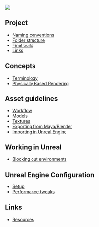 <!-- <div class=link-container>
<a class="img-link" href="./index.html">
<p>Naming conventions</p>
<img src="../../assets/placeholder.webp"/>
</a>

<a class="img-link" href="./index.html">
<p>Placeholder</p>
<img src="../../assets/placeholder.webp"/>
</a>

<a class="img-link" href="./index.html">
<p>Placeholder</p>
<img src="../../assets/placeholder.webp"/>
</a>

<a class="img-link" href="./index.html">
<p>Placeholder</p>
<img src="../../assets/placeholder.webp"/>
</a>
</div> -->

![](../../assets/header.webp)

## Project

- [Naming conventions](book/01_project/conventions.md)
- [Folder structure](book/01_project/folders.md)
- [Final build](book/01_project/final_build.md)
- [Links](book/01_project/links.md)
<!-- - [Scale and measurements](book/01_project/units.md) -->
<!-- - [Cheatsheet](book/01_projects/cheatsheet.md) -->

 ## Concepts

- [Terminology](book/02_concepts/terminology.md)
- [Physically Based Rendering](book/02_concepts/pbr.md)

## Asset guidelines
- [Workflow](book/03_assets/workflow.md)
- [Models](book/03_assets/models.md)
- [Textures](book/03_assets/textures.md)
- [Exporting from Maya/Blender](book/03_assets/export.md)
- [Importing in Unreal Engine](book/03_assets/import.md)

## Working in Unreal 

- [Blocking out environments](book/04_unreal/blockout.md)

## Unreal Engine Configuration

- [Setup](book/04_unreal/setup.md)
- [Performance tweaks](book/04_unreal/performance.md)

## Links

- [Resources](book/05_links/resources.md)